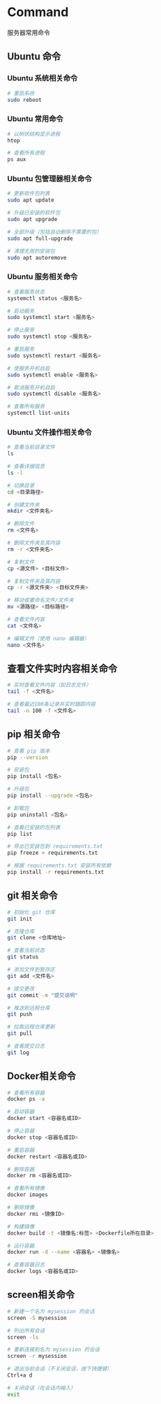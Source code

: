 # Command

服务器常用命令

## Ubuntu 命令

### Ubuntu 系统相关命令

```bash
# 重启系统
sudo reboot
```

### Ubuntu 常用命令

```bash
# 以树状结构显示进程
htop
```

```bash
# 查看所有进程
ps aux
```

### Ubuntu 包管理器相关命令

```bash
# 更新软件包列表
sudo apt update
```

```bash
# 升级已安装的软件包
sudo apt upgrade
```

```bash
# 全部升级（包括自动删除不需要的包）
sudo apt full-upgrade
```

```bash
# 清理无用的安装包
sudo apt autoremove
```

### Ubuntu 服务相关命令

```bash
# 查看服务状态
systemctl status <服务名>
```

```bash
# 启动服务
sudo systemctl start <服务名>
```

```bash
# 停止服务
sudo systemctl stop <服务名>
```

```bash
# 重启服务
sudo systemctl restart <服务名>
```

```bash
# 使服务开机自启
sudo systemctl enable <服务名>
```

```bash
# 取消服务开机自启
sudo systemctl disable <服务名>
```

```bash
# 查看所有服务
systemctl list-units
```

### Ubuntu 文件操作相关命令

```bash
# 查看当前目录文件
ls
```

```bash
# 查看详细信息
ls -l
```

```bash
# 切换目录
cd <目录路径>
```

```bash
# 创建文件夹
mkdir <文件夹名>
```

```bash
# 删除文件
rm <文件名>
```

```bash
# 删除文件夹及其内容
rm -r <文件夹名>
```

```bash
# 复制文件
cp <源文件> <目标文件>
```

```bash
# 复制文件夹及其内容
cp -r <源文件夹> <目标文件夹>
```

```bash
# 移动或重命名文件/文件夹
mv <源路径> <目标路径>
```

```bash
# 查看文件内容
cat <文件名>
```

```bash
# 编辑文件（使用 nano 编辑器）
nano <文件名>
```

## 查看文件实时内容相关命令

```bash
# 实时查看文件内容（如日志文件）
tail -f <文件名>
```

```bash
# 查看最近100条记录并实时跟踪内容
tail -n 100 -f <文件名>
```

## pip 相关命令

```bash
# 查看 pip 版本
pip --version
```

```bash
# 安装包
pip install <包名>
```

```bash
# 升级包
pip install --upgrade <包名>
```

```bash
# 卸载包
pip uninstall <包名>
```

```bash
# 查看已安装的包列表
pip list
```

```bash
# 导出已安装包到 requirements.txt
pip freeze > requirements.txt
```

```bash
# 根据 requirements.txt 安装所有依赖
pip install -r requirements.txt
```

## git 相关命令

```bash
# 初始化 git 仓库
git init
```

```bash
# 克隆仓库
git clone <仓库地址>
```

```bash
# 查看当前状态
git status
```

```bash
# 添加文件到暂存区
git add <文件名>
```

```bash
# 提交更改
git commit -m "提交说明"
```

```bash
# 推送到远程仓库
git push
```

```bash
# 拉取远程仓库更新
git pull
```

```bash
# 查看提交日志
git log
```

## Docker相关命令

```bash
# 查看所有容器
docker ps -a
```

```bash
# 启动容器
docker start <容器名或ID>
```

```bash
# 停止容器
docker stop <容器名或ID>
```

```bash
# 重启容器
docker restart <容器名或ID>
```

```bash
# 删除容器
docker rm <容器名或ID>
```

```bash
# 查看所有镜像
docker images
```

```bash
# 删除镜像
docker rmi <镜像ID>
```

```bash
# 构建镜像
docker build -t <镜像名:标签> <Dockerfile所在目录>
```

```bash
# 运行容器
docker run -d --name <容器名> <镜像名>
```

```bash
# 查看容器日志
docker logs <容器名或ID>
```

## screen相关命令

```bash
# 新建一个名为 mysession 的会话
screen -S mysession
```

```bash
# 列出所有会话
screen -ls
```

```bash
# 重新连接到名为 mysession 的会话
screen -r mysession
```

```bash
# 退出当前会话（不关闭会话，按下快捷键）
Ctrl+a d
```

```bash
# 关闭会话（在会话内输入）
exit
```
